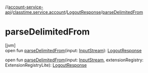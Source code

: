 //[account-service-api](../../../index.md)/[classtime.service.account](../index.md)/[LogoutResponse](index.md)/[parseDelimitedFrom](parse-delimited-from.md)

# parseDelimitedFrom

[jvm]\
open fun [parseDelimitedFrom](parse-delimited-from.md)(input: [InputStream](https://docs.oracle.com/javase/8/docs/api/java/io/InputStream.html)): [LogoutResponse](index.md)

open fun [parseDelimitedFrom](parse-delimited-from.md)(input: [InputStream](https://docs.oracle.com/javase/8/docs/api/java/io/InputStream.html), extensionRegistry: ExtensionRegistryLite): [LogoutResponse](index.md)
